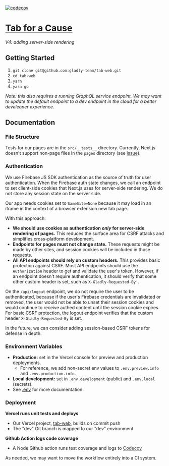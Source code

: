 [![codecov](https://codecov.io/gh/gladly-team/tab-web/branch/master/graph/badge.svg?token=Hbjg2dNtLv)](https://codecov.io/gh/gladly-team/tab-web)

# [Tab for a Cause](https://tab.gladly.io/)
*V4: adding server-side rendering*

## Getting Started

1. `git clone git@github.com:gladly-team/tab-web.git`
2. `cd tab-web`
3. `yarn`
4. `yarn go`

*Note: this also requires a running GraphQL service endpoint. We may want to update the default endpoint to a dev endpoint in the cloud for a better develeoper experience.*

## Documentation
### File Structure
Tests for our pages are in the `src/__tests__` directory. Currently, Next.js doesn't support non-page files in the `pages` directory (see [issue](https://github.com/zeit/next.js/issues/3728#issuecomment-363964953)).

### Authentication
We use Firebase JS SDK authentication as the source of truth for user authentication. When the Firebase auth state changes, we call an endpoint to set client-side cookies that Next.js uses for server-side rendering. We do not store any session state on the server side.

Our app needs cookies set to `SameSite=None` because it may load in an iframe in the context of a browser extension new tab page.

With this approach:
* **We should use cookies as authentication *only* for server-side rendering of pages.** This reduces the surface area for CSRF attacks and simplifies cross-platform development.
* **Endpoints for pages must not change state.** These requests might be made by other sites, and session cookies will be included in those requests.
* **All API endpoints should rely on custom headers.** This provides basic protection against CSRF. Most API endpoints should use the `Authorization` header to get and validate the user's token. However, if an endpoint doesn't require authentication, it should verify that some other custom header is set, such as `X-Gladly-Requested-By'`.

On the `/api/logout` endpoint, we do not require the user to be authenticated, because if the user's Firebase credentials are invalidated or removed, the user would not be able to unset their session cookies and would continue to receive authed content until the session cookie expires. For basic CSRF protection, the logout endpoint verifies that the custom header `X-Gladly-Requested-By` is set.

In the future, we can consider adding session-based CSRF tokens for defense in depth.

### Environment Variables

* **Production:** set in the Vercel console for preview and production deployments.
  * For reference, we add non-secret env values to `.env.preview.info` and `.env.production.info`.
* **Local development:** set in `.env.development` (public) and `.env.local` (secrets).
* See [.env](./.env) for more documentation.

### Deployment
**Vercel runs unit tests and deploys**
* Our Vercel project, [tab-web](https://vercel.com/gladly-team/tab-web), builds on commit push
* The "dev" Git branch is mapped to our "dev" environment

**Github Action logs code coverage**
* A Node Github action runs test coverage and logs to [Codecov](https://codecov.io/gh/gladly-team/tab-web)

As needed, we may want to move the workflow entirely into a CI system.
